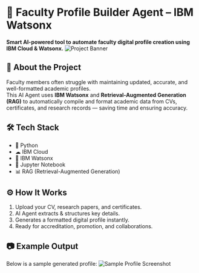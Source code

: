 # 📄 Faculty Profile Builder Agent – IBM Watsonx  
**Smart AI-powered tool to automate faculty digital profile creation using IBM Cloud & Watsonx.**
![Project Banner]()  

## 📌 About the Project
Faculty members often struggle with maintaining updated, accurate, and well-formatted academic profiles.  
This AI Agent uses **IBM Watsonx** and **Retrieval-Augmented Generation (RAG)** to automatically compile and format academic data from CVs, certificates, and research records — saving time and ensuring accuracy.

## 🛠 Tech Stack
- 🐍 Python
- ☁ IBM Cloud
- 🤖 IBM Watsonx
- 📓 Jupyter Notebook
- 📊 RAG (Retrieval-Augmented Generation)

## ⚙ How It Works
1. Upload your CV, research papers, and  certificates.
2. AI Agent extracts & structures key details.
3. Generates a formatted digital profile instantly.
4. Ready for accreditation, promotion, and collaborations.

## 📷 Example Output
Below is a sample generated profile:
![Sample Profile Screenshot](https://via.placeholder.com/800x400?text=Generated+Profile+Example)
